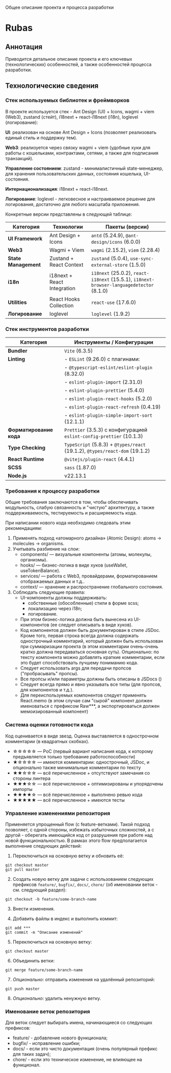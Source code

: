 Общее описание проекта и процесса разработки

# Rubas

## Аннотация

Приводится детальное описание проекта и его ключевых (технологических) особенностей, а также особенностей 
процесса разработки.

## Технологические сведения

### Стек используемых библиотек и фреймворков

В проекте используется стек - Ant Design (UI) + Icons, wagmi + viem (Web3), zustand (стейт), i18next + react-i18next
(i18n), loglevel (логирование):

**UI**: реализован на основе Ant Design + Icons (позволяет реализовать единый стиль и поддержку тем).

**Web3**: реализуется через связку wagmi + viem (удобные хуки для работы с кошельками, контрактами, сетями, 
а также для подписания транзакций).

**Управление состоянием**: zustand - минималистичный state-менеджер, для хранения пользовательских данных, состояния 
кошелька, UI-состояния.

**Интернационализация**: i18next + react-i18next.

**Логирование**: loglevel - легковесное и настраиваемое решение для логирования, достаточно для любого масштаба приложения.

Конкретные версии представлены в следующей таблице:

| Категория            | Технологии                  | Пакеты (версии)                                                                          |
|----------------------|-----------------------------|------------------------------------------------------------------------------------------|
| **UI Framework**     | Ant Design + Icons          | `antd` (5.24.9), `@ant-design/icons` (6.0.0)                                             |
| **Web3**             | Wagmi + Viem                | `wagmi` (2.15.2), `viem` (2.28.4)                                                        |
| **State Management** | Zustand + React Context     | `zustand` (5.0.4), `use-sync-external-store` (1.5.0)                                     |
| **i18n**             | i18next + React Integration | `i18next` (25.0.2), `react-i18next` (15.5.1), `i18next-browser-languagedetector` (8.1.0) |
| **Utilities**        | React Hooks Collection      | `react-use` (17.6.0)                                                                     |
| **Логирование**      | loglevel                    | `loglevel` (1.9.2)                                                                       |

### Стек инструментов разработки

| Категория               | Инструменты / Конфигурации                                                  |
|-------------------------|-----------------------------------------------------------------------------|
| **Bundler**             | `Vite` (6.3.5)                                                              |
| **Linting**             | - `ESLint` (9.26.0) с плагинами:                                            |
|                         | - `@typescript-eslint/eslint-plugin` (8.32.0)                               |
|                         | - `eslint-plugin-import` (2.31.0)                                           |
|                         | - `eslint-plugin-prettier` (5.4.0)                                          |
|                         | - `eslint-plugin-react-hooks` (5.2.0)                                       |
|                         | - `eslint-plugin-react-refresh` (0.4.19)                                    |
|                         | - `eslint-plugin-simple-import-sort` (12.1.1)                               |
| **Форматирование кода** | `Prettier` (3.5.3) с конфигурацией `eslint-config-prettier` (10.1.3)        |
| **Type Checking**       | `TypeScript` (5.8.3) + `@types/react` (19.1.2), `@types/react-dom` (19.1.2) |
| **React Runtime**       | `@vitejs/plugin-react` (4.4.1)                                              |
| **SCSS**                | `sass` (1.87.0)                                                             |
| **Node.js**             | v22.13.1                                                                    |

### Требования к процессу разработки

Общие требования заключаются в том, чтобы обеспечивать модульность, слабую связанность и "чистую" архитектуру, а 
также поддерживаемость, тестируемость и расширяемость кода.

При написании нового кода необходимо следовать этим рекомендациям:
1. Применять подход «атомарного дизайна» (Atomic Design): atoms → molecules → organisms.
2. Учитывать разбиение на слои:
   * components/ — визуальные компоненты (атомы, молекулы, организмы).
   * hooks/ — бизнес-логика в виде хуков (useWallet, useTokenBalance).
   * services/ — работа с Web3, провайдерами, форматированием отображаемых данных и т.д..
   * context/ — хранение и распространение глобального состояния.
3. Соблюдать следующие правила:
   * UI-компоненты должны поддерживать:
     - собственные (обособленные) стили в форме scss;  
     - локализацию через i18n;
     - логирование.
   * При этом бизнес-логика должна быть вынесена из UI-компонентов (ее следует описывать в виде хуков).
   * Код компонентов должен быть документирован в стиле JSDoc. Кроме того, первая строка всегда должна содержать 
     однострочный комментарий, который должен быть использован при суммаризации проекта (в этом комментарии очень-очень 
     кратко должна передаваться основная суть). Опционально: по тексту компонента можно добавлять краткие комментарии, 
     если это будет способствовать лучшему пониманию кода.
   * Следует использовать args для передачи пропсов ("пробрасывать" пропсы).
   * Все пропсы и/или параметры должны быть описаны в JSDocs ()
   * Следует всегда прямо и явно указывать все типы (для пропсов, для компонентов и т.д.).
   * Для переиспользуемых компонентов следует применять React.memo (в этом случае сам "сырой" компонент должен
     именоваться с префиксом Raw***, а экспортироваться должен мемоизированный компонент)

### Система оценки готовности кода

Код оценивается в виде звезд. Оценка выставляется в однострочном комментарии (в квадратных скобках).

* ☆☆☆☆☆ — PoC (первый вариант написания кода, к которому предъявляется только требование работоспособности)
* ★☆☆☆☆ — имеются комментарии: однострочный, JSDoc, и опционально также минимальные комментарии по тексту
* ★★☆☆☆ — всё перечисленное + отсутствуют замечания со стороны линтера
* ★★★☆☆ — всё перечисленное + оптимизированы и упорядочены импорты
* ★★★★☆ — всё перечисленное + выполнено ревью кода
* ★★★★★ — всё перечисленное + имеются тесты

### Управление изменениями репозитория

Применяется упрощенный flow (с feature-ветками). Такой подход позволяет, с одной стороны, избежать избыточных
сложностей, а с другой - оберегать имеющийся код от разрушения при работе над новой функциональностью. В рамках этого
flow предполагается выполнение следующих действий:

1. Переключиться на основную ветку и обновить её:
``` 
git checkout master
git pull master
```

2. Создать новую ветку для задачи c использованием следующих префиксов `feature/`, `bugfix/`, `docs/`, `chore/` (об
   именовании веток - см. следующий раздел):
```
git checkout -b feature/some-branch-name
```

3. Внести изменения.

4. Добавить файлы в индекс и выполнить коммит:
```
git add ***
git commit -m "Описание изменений"
```

5. Переключиться на основную ветку:
   
```
git checkout master
```

6. Объединить ветки:

```
git merge feature/some-branch-name
```

7. _Опционально_: отправить изменения на удалённый репозиторий:
```
git push master
```

8. _Опционально_: удалить ненужную ветку.

### Именование веток репозитория

Для веток следует выбирать имена, начинающиеся со следующих префиксов:

* feature/ - добавление нового функционала;
* bugfix/ - исправление ошибки;
* docs/ - если это чисто документация (очень популярный префикс для таких задач);
* chore/ - если это техническое изменение, не влияющее на функционал.